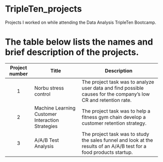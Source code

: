# TripleTen_projects
Projects I worked on while attending the Data Analysis TripleTen Bootcamp.

# The table below lists the names and brief description of the projects.

| Project number | Title | Description |
| :-----------: | ----------- |----------- |
| 1 | Norbu stress control| The project task was to analyze user data and find possible causes for the company’s low CR and retention rate. |
| 2 | Machine Learning Customer Interaction Strategies | The project task was to help a fitness gym chain develop a customer retention strategy. |
| 3 | A/A/B Test Analysis | The project task was to study the sales funnel and look at the results of an A/A/B test for a food products startup. |
